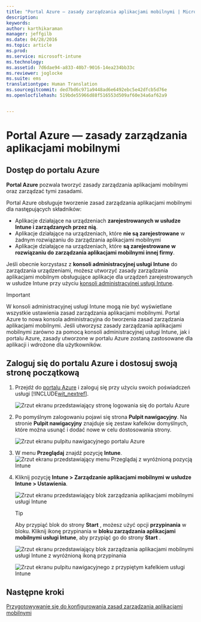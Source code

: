 ```yaml
---
title: "Portal Azure — zasady zarządzania aplikacjami mobilnymi | Microsoft Intune"
description: 
keywords: 
author: karthikaraman
manager: jeffgilb
ms.date: 04/28/2016
ms.topic: article
ms.prod: 
ms.service: microsoft-intune
ms.technology: 
ms.assetid: 7d6dae94-a833-40b7-9016-14ea234bb33c
ms.reviewer: joglocke
ms.suite: ems
translationtype: Human Translation
ms.sourcegitcommit: ded7bd6c971a9448ad6e6492ebc5e42dfcb5d76e
ms.openlocfilehash: 519bde55966d88f516553d509af60e34a6af62a9


---
```


# Portal Azure — zasady zarządzania aplikacjami mobilnymi
## Dostęp do portalu Azure
**Portal Azure** pozwala tworzyć zasady zarządzania aplikacjami mobilnymi oraz zarządzać tymi zasadami.

Portal Azure obsługuje tworzenie zasad zarządzania aplikacjami mobilnymi dla następujących składników:
- Aplikacje działające na urządzeniach **zarejestrowanych w usłudze Intune i zarządzanych przez nią**.
- Aplikacje działające na urządzeniach, które **nie są zarejestrowane** w żadnym rozwiązaniu do zarządzania aplikacjami mobilnymi
- Aplikacje działające na urządzeniach, które **są zarejestrowane w rozwiązaniu do zarządzania aplikacjami mobilnymi innej firmy**.

Jeśli obecnie korzystasz z **konsoli administracyjnej usługi Intune** do zarządzania urządzeniami, możesz utworzyć zasady zarządzania aplikacjami mobilnym obsługujące aplikacje dla urządzeń zarejestrowanych w usłudze Intune przy użyciu [konsoli administracyjnej usługi Intune](configure-and-deploy-mobile-application-management-policies-in-the-microsoft-intune-console.md).
>[!IMPORTANT]
> W konsoli administracyjnej usługi Intune mogą nie być wyświetlane wszystkie ustawienia zasad zarządzania aplikacjami mobilnymi. Portal Azure to nowa konsola administracyjna do tworzenia zasad zarządzania aplikacjami mobilnymi. Jeśli utworzysz zasady zarządzania aplikacjami mobilnymi zarówno za pomocą konsoli administracyjnej usługi Intune, jak i portalu Azure, zasady utworzone w portalu Azure zostaną zastosowane dla aplikacji i wdrożone dla użytkowników.

## Zaloguj się do portalu Azure i dostosuj swoją stronę początkową

1.  Przejdź do [portalu Azure](https://portal.azure.com) i zaloguj się przy użyciu swoich poświadczeń usługi [!INCLUDE[wit_nextref](../includes/wit_nextref_md.md)].

    ![Zrzut ekranu przedstawiający stronę logowania się do portalu Azure](../media/AppManagement/AzurePortal_MAMSigninPage.png)

2.  Po pomyślnym zalogowaniu pojawi się strona **Pulpit nawigacyjny**. Na stronie **Pulpit nawigacyjny** znajduje się zestaw kafelków domyślnych, które można usunąć i dodać nowe w celu dostosowania strony.

    ![Zrzut ekranu pulpitu nawigacyjnego portalu Azure](../media/AppManagement/AzurePortal_MAMStartboard_NoMAM.png)

3.  W menu **Przeglądaj** znajdź pozycję **Intune**.![Zrzut ekranu przedstawiający menu Przeglądaj z wyróżnioną pozycją Intune](../media/AppManagement/AzurePortal_MAM_Browse_Intune.png)

4.  Kliknij pozycję **Intune > Zarządzanie aplikacjami mobilnymi w usłudze Intune > Ustawienia**.

    ![Zrzut ekranu przedstawiający blok zarządzania aplikacjami mobilnymi usługi Intune](../media/AppManagement/AzurePortal_MAM_Mainblade.png)

    > [!TIP]
    > Aby przypiąć blok do strony **Start** , możesz użyć opcji **przypinania** w bloku.  Kliknij ikonę przypinania w **bloku zarządzania aplikacjami mobilnymi usługi Intune**, aby przypiąć go do strony **Start** .

    ![Zrzut ekranu przedstawiający blok zarządzania aplikacjami mobilnymi usługi Intune z wyróżnioną ikoną przypinania](../media/AppManagement/AzurePortal_MAM_PinBladeAction.png)

    ![Zrzut ekranu pulpitu nawigacyjnego z przypiętym kafelkiem usługi Intune](../media/AppManagement/AzurePortal_MAM_Startboard_withMAM.png)
## Następne kroki
[Przygotowywanie się do konfigurowania zasad zarządzania aplikacjami mobilnymi](get-ready-to-configure-mobile-app-management-policies-with-microsoft-intune.md)



<!--HONumber=Jun16_HO4-->


